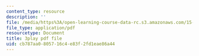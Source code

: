 ```yaml
---
content_type: resource
description: ''
file: /media/https%3A/open-learning-course-data-rc.s3.amazonaws.com/15-071-the-analytics-edge-spring-2017/cb787aa0805716c4e83f2fd1eae86a44_kTOfGiScMsI.pdf
file_type: application/pdf
resourcetype: Document
title: 3play pdf file
uid: cb787aa0-8057-16c4-e83f-2fd1eae86a44
---
```

